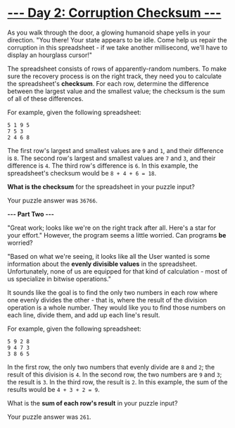 # [--- Day 2: Corruption Checksum ---](http://adventofcode.com/2017/day/2)

As you walk through the door, a glowing humanoid shape yells in your direction. "You there! Your state appears to be idle. Come help us repair the corruption in this spreadsheet - if we take another millisecond, we'll have to display an hourglass cursor!"

The spreadsheet consists of rows of apparently-random numbers. To make sure the recovery process is on the right track, they need you to calculate the spreadsheet's **checksum**. For each row, determine the difference between the largest value and the smallest value; the checksum is the sum of all of these differences.

For example, given the following spreadsheet:
```
5 1 9 5  
7 5 3  
2 4 6 8  
```
The first row's largest and smallest values are ``9`` and ``1``, and their difference is ``8``.
The second row's largest and smallest values are ``7`` and ``3``, and their difference is ``4``.
The third row's difference is ``6``.
In this example, the spreadsheet's checksum would be ``8 + 4 + 6 = 18``.

**What is the checksum** for the spreadsheet in your puzzle input?

Your puzzle answer was ``36766``.

**--- Part Two ---**

"Great work; looks like we're on the right track after all. Here's a star for your effort." However, the program seems a little worried. Can programs **be** worried?

"Based on what we're seeing, it looks like all the User wanted is some information about the **evenly divisible values** in the spreadsheet. Unfortunately, none of us are equipped for that kind of calculation - most of us specialize in bitwise operations."

It sounds like the goal is to find the only two numbers in each row where one evenly divides the other - that is, where the result of the division operation is a whole number. They would like you to find those numbers on each line, divide them, and add up each line's result.

For example, given the following spreadsheet:
```
5 9 2 8  
9 4 7 3  
3 8 6 5  
```
In the first row, the only two numbers that evenly divide are ``8`` and ``2``; the result of this division is ``4``.
In the second row, the two numbers are ``9`` and ``3``; the result is ``3``.
In the third row, the result is ``2``.
In this example, the sum of the results would be ``4 + 3 + 2 = 9``.

What is the **sum of each row's result** in your puzzle input?

Your puzzle answer was ``261``.
